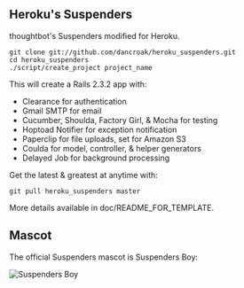 Heroku's Suspenders
-------------------

thoughtbot's Suspenders modified for Heroku.

    git clone git://github.com/dancroak/heroku_suspenders.git
    cd heroku_suspenders
    ./script/create_project project_name

This will create a Rails 2.3.2 app with:

* Clearance for authentication
* Gmail SMTP for email
* Cucumber, Shoulda, Factory Girl, & Mocha for testing
* Hoptoad Notifier for exception notification
* Paperclip for file uploads, set for Amazon S3
* Coulda for model, controller, & helper generators
* Delayed Job for background processing

Get the latest & greatest at anytime with:

    git pull heroku_suspenders master

More details available in doc/README_FOR_TEMPLATE.

Mascot
------

The official Suspenders mascot is Suspenders Boy:

![Suspenders Boy](http://media.tumblr.com/1TEAMALpseh5xzf0Jt6bcwSMo1_400.png)

